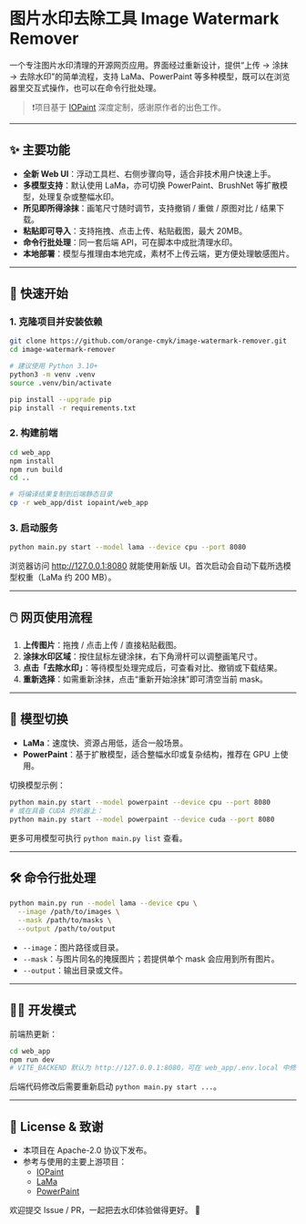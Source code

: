 # 图片水印去除工具 Image Watermark Remover

一个专注图片水印清理的开源网页应用。界面经过重新设计，提供“上传 → 涂抹 → 去除水印”的简单流程，支持 LaMa、PowerPaint 等多种模型，既可以在浏览器里交互式操作，也可以在命令行批处理。

> ❗️项目基于 [IOPaint](https://github.com/Sanster/IOPaint) 深度定制，感谢原作者的出色工作。

---

## ✨ 主要功能

- **全新 Web UI**：浮动工具栏、右侧步骤向导，适合非技术用户快速上手。
- **多模型支持**：默认使用 LaMa，亦可切换 PowerPaint、BrushNet 等扩散模型，处理复杂或整幅水印。
- **所见即所得涂抹**：画笔尺寸随时调节，支持撤销 / 重做 / 原图对比 / 结果下载。
- **粘贴即可导入**：支持拖拽、点击上传、粘贴截图，最大 20MB。
- **命令行批处理**：同一套后端 API，可在脚本中成批清理水印。
- **本地部署**：模型与推理由本地完成，素材不上传云端，更方便处理敏感图片。

---

## 🚀 快速开始

### 1. 克隆项目并安装依赖

```bash
git clone https://github.com/orange-cmyk/image-watermark-remover.git
cd image-watermark-remover

# 建议使用 Python 3.10+
python3 -m venv .venv
source .venv/bin/activate

pip install --upgrade pip
pip install -r requirements.txt
```

### 2. 构建前端

```bash
cd web_app
npm install
npm run build
cd ..

# 将编译结果复制到后端静态目录
cp -r web_app/dist iopaint/web_app
```

### 3. 启动服务

```bash
python main.py start --model lama --device cpu --port 8080
```

浏览器访问 <http://127.0.0.1:8080> 就能使用新版 UI。首次启动会自动下载所选模型权重（LaMa 约 200 MB）。

---

## 🖱️ 网页使用流程

1. **上传图片**：拖拽 / 点击上传 / 直接粘贴截图。
2. **涂抹水印区域**：按住鼠标左键涂抹，右下角滑杆可以调整画笔尺寸。
3. **点击「去除水印」**：等待模型处理完成后，可查看对比、撤销或下载结果。
4. **重新选择**：如需重新涂抹，点击“重新开始涂抹”即可清空当前 mask。

---

## 🧠 模型切换

- **LaMa**：速度快、资源占用低，适合一般场景。
- **PowerPaint**：基于扩散模型，适合整幅水印或复杂结构，推荐在 GPU 上使用。

切换模型示例：

```bash
python main.py start --model powerpaint --device cpu --port 8080
# 或在具备 CUDA 的机器上：
python main.py start --model powerpaint --device cuda --port 8080
```

更多可用模型可执行 `python main.py list` 查看。

---

## 🛠️ 命令行批处理

```bash
python main.py run --model lama --device cpu \
  --image /path/to/images \
  --mask /path/to/masks \
  --output /path/to/output
```

- `--image`：图片路径或目录。
- `--mask`：与图片同名的掩膜图片；若提供单个 mask 会应用到所有图片。
- `--output`：输出目录或文件。

---

## 🧑‍💻 开发模式

前端热更新：

```bash
cd web_app
npm run dev
# VITE_BACKEND 默认为 http://127.0.0.1:8080，可在 web_app/.env.local 中修改
```

后端代码修改后需要重新启动 `python main.py start ...`。

---

## 📜 License & 致谢

- 本项目在 Apache-2.0 协议下发布。
- 参考与使用的主要上游项目：
  - [IOPaint](https://github.com/Sanster/IOPaint)
  - [LaMa](https://github.com/saic-mdal/lama)
  - [PowerPaint](https://github.com/huggingface/diffusers)

欢迎提交 Issue / PR，一起把去水印体验做得更好。 🎨
